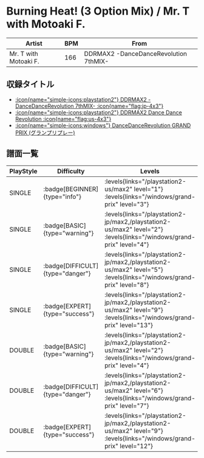 # Burning Heat! (3 Option Mix) / Mr. T with Motoaki F.

|Artist|BPM|From|
|------|---|----|
|Mr. T with Motoaki F.|166|DDRMAX2 -DanceDanceRevolution 7thMIX-|

## 収録タイトル

- [:icon{name="simple-icons:playstation2"} DDRMAX2 -DanceDanceRevolution 7thMIX- :icon{name="flag:jp-4x3"}](/playstation2-jp/max2)
- [:icon{name="simple-icons:playstation2"} DDRMAX2 Dance Dance Revolution :icon{name="flag:us-4x3"}](/playstation2-us/max2)
- [:icon{name="simple-icons:windows"} DanceDanceRevolution GRAND PRIX (グランプリプレー)](/windows/grand-prix)

## 譜面一覧

|PlayStyle|Difficulty|Levels|Notes|Movie|
|---------|----------|------|-----|-----|
|SINGLE| :badge[BEGINNER]{type="info"}| :levels{links="/playstation2-us/max2" level="1"} :levels{links="/windows/grand-prix" level="3"}|96/0||
|SINGLE| :badge[BASIC]{type="warning"}| :levels{links="/playstation2-jp/max2,/playstation2-us/max2" level="2"} :levels{links="/windows/grand-prix" level="4"}|116/12||
|SINGLE| :badge[DIFFICULT]{type="danger"}| :levels{links="/playstation2-jp/max2,/playstation2-us/max2" level="5"} :levels{links="/windows/grand-prix" level="8"}|200/29||
|SINGLE| :badge[EXPERT]{type="success"}| :levels{links="/playstation2-jp/max2,/playstation2-us/max2" level="9"} :levels{links="/windows/grand-prix" level="13"}|413/5||
|DOUBLE| :badge[BASIC]{type="warning"}| :levels{links="/playstation2-jp/max2,/playstation2-us/max2" level="2"} :levels{links="/windows/grand-prix" level="4"}|109/23||
|DOUBLE| :badge[DIFFICULT]{type="danger"}| :levels{links="/playstation2-jp/max2,/playstation2-us/max2" level="6"} :levels{links="/windows/grand-prix" level="7"}|200/22||
|DOUBLE| :badge[EXPERT]{type="success"}| :levels{links="/playstation2-jp/max2,/playstation2-us/max2" level="9"} :levels{links="/windows/grand-prix" level="12"}|314/1||
